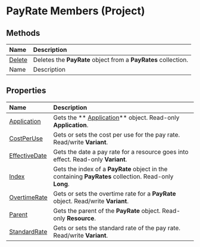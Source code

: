 
# PayRate Members (Project)


## Methods



|**Name**|**Description**|
|:-----|:-----|
| [Delete](fa9184ec-59ea-aa74-7d25-51ffd0ce5471.md)|Deletes the  **PayRate** object from a **PayRates** collection.|
|Name|Description|

## Properties



|**Name**|**Description**|
|:-----|:-----|
| [Application](6d4579e3-a061-719b-278f-626afeb4fc0b.md)|Gets the  ** [Application](8eb91712-7784-a102-38c0-19bb056c27e9.md)** object. Read-only **Application**.|
| [CostPerUse](7925d309-afb9-a0f8-7d40-9c2388fdaa1d.md)|Gets or sets the cost per use for the pay rate. Read/write  **Variant**.|
| [EffectiveDate](3e247def-0f83-3a4f-5408-454a73f12b4d.md)|Gets the date a pay rate for a resource goes into effect. Read-only  **Variant**.|
| [Index](03973d46-650b-bdf6-52c7-0e71d1b78ea1.md)|Gets the index of a  **PayRate** object in the containing **PayRates** collection. Read-only **Long**.|
| [OvertimeRate](d09e21a4-d582-9a53-d5d4-2f095ff1c314.md)|Gets or sets the overtime rate for a  **PayRate** object. Read/write **Variant**.|
| [Parent](ba02dc16-31dc-2842-2438-e24e292d19d1.md)|Gets the parent of the  **PayRate** object. Read-only **Resource**.|
| [StandardRate](ad4d498b-2a64-d821-cf93-4d5fefda6da8.md)|Gets or sets the standard rate of the pay rate. Read/write  **Variant**.|
